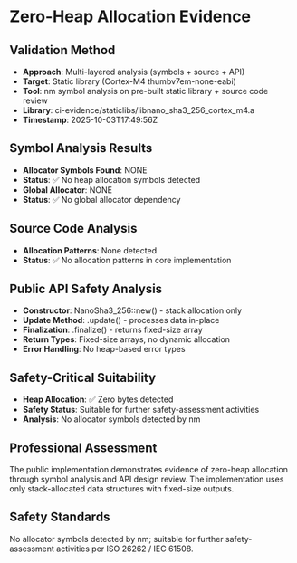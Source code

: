 # Zero-Heap Allocation Evidence

## Validation Method
- **Approach**: Multi-layered analysis (symbols + source + API)
- **Target**: Static library (Cortex-M4 thumbv7em-none-eabi)
- **Tool**: nm symbol analysis on pre-built static library + source code review
- **Library**: ci-evidence/staticlibs/libnano_sha3_256_cortex_m4.a
- **Timestamp**: 2025-10-03T17:49:56Z

## Symbol Analysis Results
- **Allocator Symbols Found**: NONE
- **Status**: ✅ No heap allocation symbols detected
- **Global Allocator**: NONE
- **Status**: ✅ No global allocator dependency

## Source Code Analysis
- **Allocation Patterns**: None detected
- **Status**: ✅ No allocation patterns in core implementation

## Public API Safety Analysis
- **Constructor**: NanoSha3_256::new() - stack allocation only
- **Update Method**: .update() - processes data in-place
- **Finalization**: .finalize() - returns fixed-size array
- **Return Types**: Fixed-size arrays, no dynamic allocation
- **Error Handling**: No heap-based error types

## Safety-Critical Suitability
- **Heap Allocation**: ✅ Zero bytes detected
- **Safety Status**: Suitable for further safety-assessment activities
- **Analysis**: No allocator symbols detected by nm

## Professional Assessment
The public implementation demonstrates evidence of zero-heap allocation
through symbol analysis and API design review. The implementation uses
only stack-allocated data structures with fixed-size outputs.

## Safety Standards
No allocator symbols detected by nm; suitable for further safety-assessment
activities per ISO 26262 / IEC 61508.
